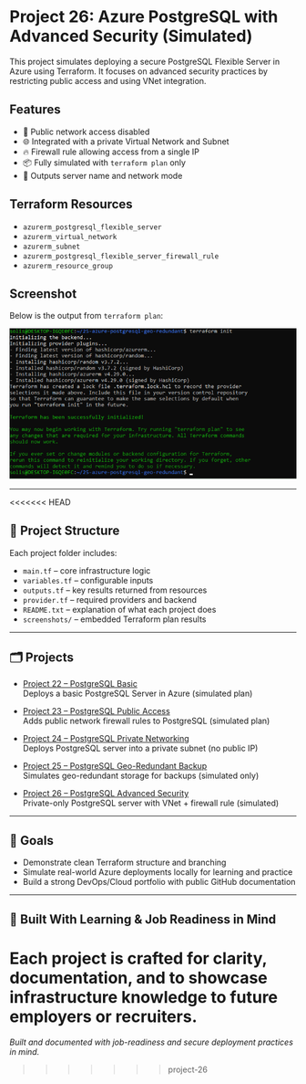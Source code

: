 
# Project 26: Azure PostgreSQL with Advanced Security (Simulated)

This project simulates deploying a secure PostgreSQL Flexible Server in Azure using Terraform. It focuses on advanced security practices by restricting public access and using VNet integration.

## Features

- 🚫 Public network access disabled
- 🌐 Integrated with a private Virtual Network and Subnet
- 🔥 Firewall rule allowing access from a single IP
- 📦 Fully simulated with `terraform plan` only
- 🧾 Outputs server name and network mode

## Terraform Resources

- `azurerm_postgresql_flexible_server`
- `azurerm_virtual_network`
- `azurerm_subnet`
- `azurerm_postgresql_flexible_server_firewall_rule`
- `azurerm_resource_group`

## Screenshot

Below is the output from `terraform plan`:

![Terraform Plan Output](./screenshots/terraform-plan.png)

---

<<<<<<< HEAD
## 📁 Project Structure

Each project folder includes:

- `main.tf` – core infrastructure logic
- `variables.tf` – configurable inputs
- `outputs.tf` – key results returned from resources
- `provider.tf` – required providers and backend
- `README.txt` – explanation of what each project does
- `screenshots/` – embedded Terraform plan results

---

## 🗂 Projects

- [Project 22 – PostgreSQL Basic](https://github.com/ASolis2/azure-terraform-projects/blob/project-22/README.md)  
  Deploys a basic PostgreSQL Server in Azure (simulated plan)

- [Project 23 – PostgreSQL Public Access](https://github.com/ASolis2/azure-terraform-projects/blob/project-23/README.md)  
  Adds public network firewall rules to PostgreSQL (simulated plan)

- [Project 24 – PostgreSQL Private Networking](https://github.com/ASolis2/azure-terraform-projects/blob/project-24/README.md)  
  Deploys PostgreSQL server into a private subnet (no public IP)

- [Project 25 – PostgreSQL Geo-Redundant Backup](https://github.com/ASolis2/azure-terraform-projects/blob/project-25/README.md)  
  Simulates geo-redundant storage for backups (simulated only)

- [Project 26 – PostgreSQL Advanced Security](https://github.com/ASolis2/azure-terraform-projects/blob/project-26/README.md)  
  Private-only PostgreSQL server with VNet + firewall rule (simulated)

---

## 🎯 Goals

- Demonstrate clean Terraform structure and branching
- Simulate real-world Azure deployments locally for learning and practice
- Build a strong DevOps/Cloud portfolio with public GitHub documentation

---

## 🧠 Built With Learning & Job Readiness in Mind

Each project is crafted for clarity, documentation, and to showcase infrastructure knowledge to future employers or recruiters.
=======
*Built and documented with job-readiness and secure deployment practices in mind.*
>>>>>>> project-26

